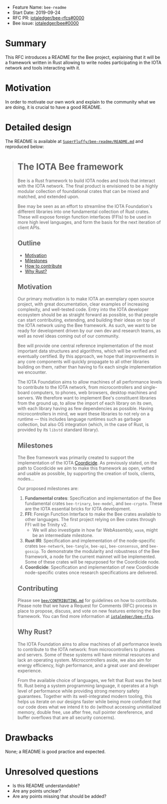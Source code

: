 + Feature Name: `bee-readme`
+ Start Date: 2019-09-24
+ RFC PR: [iotaledger/bee-rfcs#0000](https://github.com/iotaledger/bee-rfcs/pull/0000)
+ Bee issue: [iotaledger/bee#0000](https://github.com/iotaledger/bee/issues/0000)

# Summary

This RFC introduces a README for the Bee project, explaining that it will be
a framework written in Rust allowing to write nodes participating in the IOTA
network and tools interacting with it.

# Motivation

In order to motivate our own work and explain to the community what we are doing,
it is crucial to have a good README.

# Detailed design

The README is available at
[`SuperFluffy/bee-readme/README.md`](https://github.com/SuperFluffy/bee-readme/blob/master/README.md)
and reproduced below:

> # The IOTA Bee framework
> 
> Bee is a Rust framework to build IOTA nodes and tools that interact with the IOTA network. The final product is envisioned to be a highly modular collection of foundational crates that can be mixed and matched, and extended upon.
> 
> Bee may be seen as an effort to streamline the IOTA Foundation's different libraries into one fundamental collection of Rust crates. These will expose foreign function interfaces (FFIs) to be used in more high level languages, and form the basis for the next iteration of client APIs.
> 
> ## Outline
> 
> + [Motivation]
> + [Milestones]
> + [How to contribute](#contributing)
> + [Why Rust?]
> 
> ## Motivation
> [Motivation]: #motivation
> 
> Our primary motivation is to make IOTA an exemplary open source project, with
> great documentation, clear examples of increasing complexity, and well-tested
> code. Entry into the IOTA developer ecosystem should be as straight forward as
> possible, so that people can start contributing, extending, and building their
> ideas on top of the IOTA network using the Bee framework. As such, we want to
> be ready for development driven by our own dev and research teams, as well as
> novel ideas coming out of our community.
> 
> Bee will provide one central reference implementation of the most important
> data structures and algorithms, which will be verified and eventually
> certified. By this approach, we hope that improvements in any core components
> will quickly propagate to all other libraries building on them, rather than
> having to fix each single implementation we encounter.
> 
> The IOTA Foundation aims to allow machines of all performance levels to
> contribute to the IOTA network, from microcontrollers and single-board
> computers, to phones, web browsers, desktop machines and servers. We therefore
> want to implement Bee's constituent libraries from the ground up, to allow the
> import of each library on its own, with each library having as few dependencies
> as possible. Having microcontrollers in mind, we want these libraries to not
> rely on a runtime — this includes language runtimes such as garbage
> collection, but also OS integration (which, in the case of Rust, is provided by
> its `libstd` standard library). 
> 
> ## Milestones
> [Milestones]: #milestones
> 
> The Bee framework was primarily created to support the implementation of the
> IOTA [Coordicide](https://coordicide.iota.org/). As previously stated, on the
> path to Coordicide we aim to make this framework as open, vetted and usable as
> possible, by supporting the creation of tools, clients, nodes…
> 
> Our proposed milestones are:
> 
> 1. **Fundamental crates**: Specification and implementation of the Bee fundamental crates `bee-trinary`, `bee-model`, and `bee-crypto`. These are the IOTA essential bricks for IOTA development.
> 2. **FFI**: Foreign Function Interface to make the Bee crates available to other languages. The first project relying on Bee crates through FFI will be Trinity v2.
>     + We will also investigate in how far WebAssembly, `wasm`, might be an intermediate milestone.
> 3. **Rust IRI**: Specification and implementation of the node-specific crates `bee-network`, `bee-tangle`, `bee-api`, `bee-consensus`, and `bee-gossip`. To demonstrate the modularity and robustness of the Bee framework, a node for the current mainnet will be implemented. Some of these crates will be repurposed for the Coordicide node.
> 4. **Coordicide**: Specification and implementation of new Coordicide node-specific crates once research specifications are delivered.
> 
> ## Contributing
> [Contributing]: #contributing
> 
> Please see
> [`bee/CONTRIBUTING.md`](https://github.com/iotaledger/bee/blob/master/CONTRIBUTING.md)
> for guidelines on how to contribute. Please note that we have a Request for
> Comments (RFC) process in place to propose, discuss, and vote on new features
> entering the Bee framework. You can find more information at
> [`iotaledger/bee-rfcs`](https://github.com/iotaledger/bee-rfcs/).
> 
> ## Why Rust?
> [Why Rust?]: #why-rust
> 
> The IOTA Foundation aims to allow machines of all performance levels to
> contribute to the IOTA network: from microcontrollers to phones and servers.
> Some of these systems will have minimal resources and lack an operating system.
> Microcontrollers aside, we also aim for energy efficiency, high performance,
> and a great user and developer experience.
> 
> From the available choice of languages, we felt that Rust was the best fit.
> Rust being a system programming language, it operates at a high level of
> performance while providing strong memory safety guarantees. Together with its
> well-integrated modern tooling, this helps us iterate on our designs faster
> while being more confident that our code does what we intend it to do (without
> accessing uninitialized memory, double free, use after free, null pointer
> dereference, and buffer overflows that are all security concerns).

# Drawbacks

None; a README is good practice and expected.

# Unresolved questions

+ Is this README understandable?
+ Are any points unclear?
+ Are any points missing that should be added?
